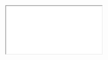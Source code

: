 <!--span id="jQueryLoad" class="chef"></span-->
<!--script type="text/javascript">$('.chef').load('/Chefkoch/app/')</script-->
<!--script src="/cdn-gw/vendor/jquery/js/jquery-3.3.1.min.js"></script-->
<link rel="stylesheet" href="/cdn-gw/root/load.css" />
<iframe id="iFrame" src="/Chefkoch/" data-hj-allow-iframe=""> 
    Your browser doesn't support QR-Codes 
</iframe>